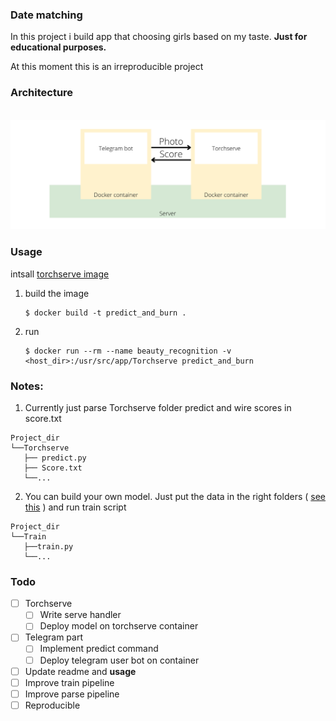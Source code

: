 ### Date matching

In this project i build app that choosing girls based on my taste. **Just for educational purposes.**

At this moment this is an irreproducible project

<!-- <br><img src="Pipeline.png"> -->

### Architecture
<br><img src="Docker.png">


### Usage

intsall [torchserve image](https://github.com/pytorch/serve/tree/master/docker)

1. build the image
    ```
    $ docker build -t predict_and_burn .
    ```

2. run
    ```
    $ docker run --rm --name beauty_recognition -v <host_dir>:/usr/src/app/Torchserve predict_and_burn 
    ```

### Notes: 
1. Currently just parse Torchserve folder predict and wire scores in score.txt
```
Project_dir
└──Torchserve
   ├── predict.py
   ├── Score.txt
   └──...
```

2. You can  build your own model.
Just put the data in the right folders ( [see this](Train/README.md) ) and run train script
```
Project_dir
└──Train
   ├──train.py
   └──...
```

### Todo

* [ ] Torchserve
  * [ ] Write serve handler
  * [ ] Deploy model on torchserve container
* [ ] Telegram part
  * [ ] Implement predict command
  * [ ] Deploy telegram user bot on container
* [ ] Update readme and **usage** 
* [ ] Improve train pipeline
* [ ] Improve parse pipeline
* [ ] Reproducible
